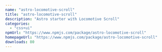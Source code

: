 ```yaml
---
name: "astro-locomotive-scroll"
title: "astro-locomotive-scroll"
description: "Astro starter with Locomotive Scroll"
categories:
  - "css+ui"
npmUrl: "https://www.npmjs.com/package/astro-locomotive-scroll"
homepageUrl: "https://www.npmjs.com/package/astro-locomotive-scroll"
downloads: 80
---
```

